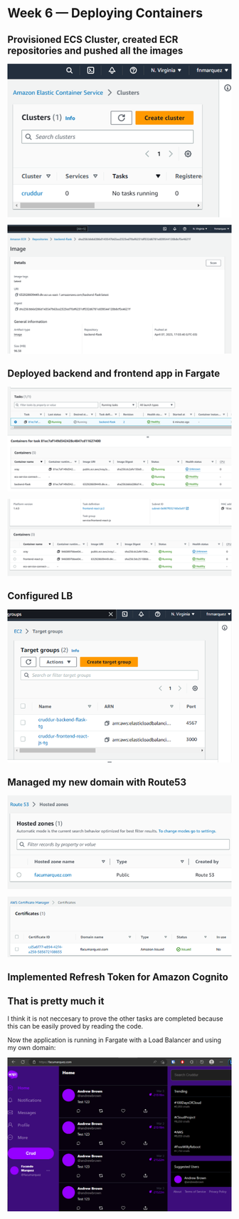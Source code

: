 # Week 6 — Deploying Containers

## Provisioned ECS Cluster, created ECR repositories and pushed all the images

![](img/week6-provision-cluster.png)

![](img/week6-backend-image-pushed.png)

## Deployed backend and frontend app in Fargate

![](img/week6-fix-service-health.png)

![](img/week6-provisionLB-with-tg-5.png)

## Configured LB

![](img/week6-provisionLB-with-tg.png)

## Managed my new domain with Route53

![](img/week6-route53-ok.png)

![](img/week6-certificate-ok.png)

## Implemented Refresh Token for Amazon Cognito

[](../frontend-react-js/src/lib/CheckAuth.js)

## That is pretty much it

I think it is not neccesary to prove the other tasks are completed because this can be easily proved by reading the code.

Now the application is running in Fargate with a Load Balancer and using my own domain:

![](img/week6-everything-ok.png)




